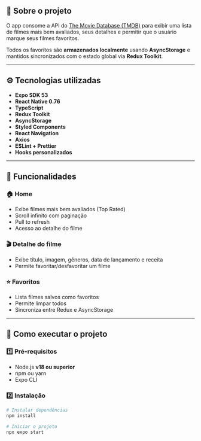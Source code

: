 ## 🧾 Sobre o projeto

O app consome a API do [The Movie Database (TMDB)](https://www.themoviedb.org) para exibir uma lista de filmes mais bem avaliados, seus detalhes e permitir que o usuário marque seus filmes favoritos.

Todos os favoritos são **armazenados localmente** usando **AsyncStorage** e mantidos sincronizados com o estado global via **Redux Toolkit**.

---

## ⚙️ Tecnologias utilizadas

- **Expo SDK 53**
- **React Native 0.76**
- **TypeScript**
- **Redux Toolkit**
- **AsyncStorage**
- **Styled Components**
- **React Navigation**
- **Axios**
- **ESLint + Prettier**
- **Hooks personalizados**

---

## 📱 Funcionalidades

### 🏠 Home
- Exibe filmes mais bem avaliados (Top Rated)
- Scroll infinito com paginação
- Pull to refresh
- Acesso ao detalhe do filme

### 🎬 Detalhe do filme
- Exibe título, imagem, gêneros, data de lançamento e receita
- Permite favoritar/desfavoritar um filme

### ⭐ Favoritos
- Lista filmes salvos como favoritos
- Permite limpar todos
- Sincroniza entre Redux e AsyncStorage


---

## 🚀 Como executar o projeto

### 1️⃣ Pré-requisitos
- Node.js **v18 ou superior**
- npm ou yarn
- Expo CLI

### 2️⃣ Instalação

```bash
# Instalar dependências
npm install

# Iniciar o projeto
npx expo start



